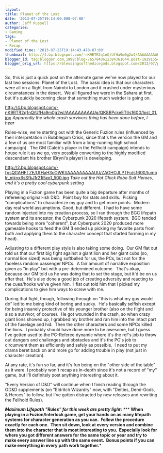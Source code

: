 ```yaml
---
layout:  
title: Planet of the Lost
date: '2013-07-25T19:14:00.000-07:00'
author: Jeff Russell
categories:
- Gaming
tags:
- Planet of the Lost
- Recap
modified_time: '2013-07-25T19:14:43.470-07:00'
thumbnail: http://4.bp.blogspot.com/-nK9RTR2q1nQ/UfHa9m0g2wI/AAAAAAAAAUg/QK8BPckeETI/s72-c/lost_01.jpg
blogger_id: tag:blogger.com,1999:blog-7657840612384361644.post-1929155463730244098
blogger_orig_url: https://blessingsofthedicegods.blogspot.com/2013/07/planet-of-lost.html
---
```


So, this is just a quick post on the alternate game we've now played for our last two sessions: Planet of the Lost.  The basic idea is that our characters were all on a flight from Nairobi to London and it crashed under mysterious circumstances in the desert.  We all figured we were in the Sahara at first, but it's quickly becoming clear that something much weirder is going on.  
  

<http://4.bp.blogspot.com/-nK9RTR2q1nQ/UfHa9m0g2wI/AAAAAAAAAUg/QK8BPckeETI/s1600/lost_01.jpg>  *Apparently the whole crash survivors thing has been done before, I hear* 
  

  
Rules-wise, we're starting out with the Generic Fuzion rules (influenced by their interpretation in Bubblegum Crisis, since that's the version the GM and a few of us are most familiar with from a long-running high school campaign).  The GM (Caleb's player in the Fellhold campaign) intends to house rule it as we go, very possibly converting to the highly modified descendant his brother (Bryni's player) is developing.  
  

<http://2.bp.blogspot.com/-fpsQGAHFTZE/UfHaH3cOWKI/AAAAAAAAAUU/ZAOHOJLPTFo/s1600/tumblr_mkyx6sSfkJ1r21i5xo1_500.jpg>  *Take out the Hot Chick Robo Suit Heroes, and it's a pretty cool cyberpunk setting* 
  

  
Playing in a Fuzion game has been quite a big departure after months of refereeing original-ish D&D.  Point buy for stats and skills.  Picking "complications" to characterize my guy and to get more points.  Modern day real world assumptions. Good, but different.  I had to have some random injected into my creation process, so I ran through the BGC lifepath system and its ancestor, the Cyberpunk 2020 lifepath system.  BGC tended towards being more "coherent", but Cyberpunk 2020 produced more gameable hooks to feed the GM (I ended up picking my favorite parts from both and applying them to the character concept that started forming in my head).  
  
  
  
Adjusting to a different play style is also taking some doing.  Our GM flat out told us that our first big fight against a giant lion and her giant cubs (so, normal lion sized) was being softballed for us, the PCs, but not for the faceless random passenger NPCs.  A fair amount of narrative exposition given as "in play" but with a pre-determined outcome.  That's okay, because our GM told us he was doing that to set the stage, but it'd be on us after that.  He's also done a good job of creating adversity and reacting to the cues/hooks we've given him.  I flat out told him that I picked my complications to give him ways to screw with me.  
  
During that fight, though, following through on "this is what my guy would do" led to me being kind of boring and sucky.  He's basically selfish except for being insanely protective of his younger brother (also on the flight and also a survivor, of course).  He got wounded in the crash, so when crazy giant lions showed up, I grabbed my brother and ran him into the intact part of the fuselage and hid.  Then the other characters and some NPCs killed the lions.  I probably should have done more to be awesome, but I guess I've gotten used to the PC-Referee dynamic where it's the ref's job to throw out dangers and challenges and obstacles and it's the PC's job to circumvent them as efficiently and safely as possible.  I need to put my drama beret back on and more go for adding trouble in play (not just in character creation).  
  
At any rate, it's fun so far, and it's fun being on the "other side of the table" as it were. I probably won't recap as in-depth since it's not a record of "my" game, but I'll definitely post anything interesting about it.  
  
"Every Version of D&D" will continue when I finish reading through the OD&D supplements (on "Eldritch Wizardry" now, with "Deities, Demi-Gods, & Heroes" to follow, but I've gotten distracted by new releases and rewriting the Fellhold Rules).  
  
***Maximum Lifepath***   ***"Rules" for this week are pretty light:***   ***   **When playing in a Fuzion/Interlock game, get your hands on as many lifepath systems for character generation as you can.  Follow the procedure exactly for each one.  Then sit down, look at every version and combine them into the character that is most interesting to you.  Especially look for where you got different answers for the same topic or year and try to make every answer line up with the same event.  Bonus points if you can make everything in every path work together.*** 
